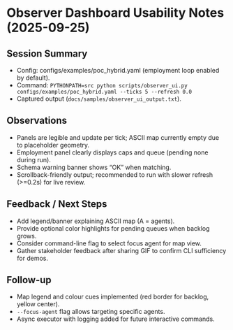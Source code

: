# Observer Dashboard Usability Notes (2025-09-25)

## Session Summary
- Config: configs/examples/poc_hybrid.yaml (employment loop enabled by default).
- Command: `PYTHONPATH=src python scripts/observer_ui.py configs/examples/poc_hybrid.yaml --ticks 5 --refresh 0.0`
- Captured output (`docs/samples/observer_ui_output.txt`).

## Observations
- Panels are legible and update per tick; ASCII map currently empty due to placeholder geometry.
- Employment panel clearly displays caps and queue (pending none during run).
- Schema warning banner shows “OK” when matching.
- Scrollback-friendly output; recommended to run with slower refresh (>=0.2s) for live review.

## Feedback / Next Steps
- Add legend/banner explaining ASCII map (A = agents).
- Provide optional color highlights for pending queues when backlog grows.
- Consider command-line flag to select focus agent for map view.
- Gather stakeholder feedback after sharing GIF to confirm CLI sufficiency for demos.

## Follow-up
- Map legend and colour cues implemented (red border for backlog, yellow center).
- `--focus-agent` flag allows targeting specific agents.
- Async executor with logging added for future interactive commands.
